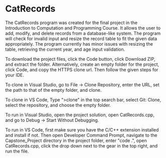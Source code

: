 # CatRecords
The CatRecords program was created for the final project in the Introduction to Computation and Programming Course. It allows the user to add, modify, and delete records from a database-like system. The program will check for invalid input and resize the record table to fit the given data appropriately. The program currently has minor issues with resizing the table, retrieving the current year, and age input validation.

To download the project files, click the Code button, click Download ZIP, and extract the folder. Alternatively, create an empty folder for the project, click Code, and copy the HTTPS clone url. Then follow the given steps for your IDE.

To clone in Visual Studio, go to File -> Clone Repository, enter the URL, set the path to that of the empty folder, and clone.
 
To clone in VS Code, Type ">clone" in the top search bar, select Git: Clone, select the repository, and choose the empty folder. 

To run in Visual Studio, open the project solution, open CatRecords.cpp, and go to Debug -> Start Without Debugging.

To run in VS Code, first make sure you have the C/C++ extension installed and install if not. 
Then open Developer Command Prompt, navigate to the Capstone_Project directory in the project folder, 
enter "code .", open CatRecords.cpp, click the drop down next to the gear in the top right, and run the file. 

